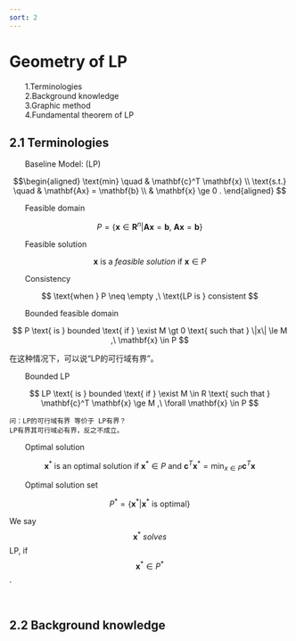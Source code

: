 ```yaml
---
sort: 2
---
```


# Geometry of LP

&emsp;&emsp;1.Terminologies  
&emsp;&emsp;2.Background knowledge  
&emsp;&emsp;3.Graphic method  
&emsp;&emsp;4.Fundamental theorem of LP 

## 2.1 Terminologies

&emsp;&emsp;Baseline Model: (LP)

$$\begin{aligned}
    \text{min}  \quad & \mathbf{c}^T \mathbf{x} \\
    \text{s.t.} \quad & \mathbf{Ax} = \mathbf{b} \\
    & \mathbf{x} \ge 0 .
\end{aligned}
$$

&emsp;&emsp;Feasible domain 

$$P = \{ 
    \mathbf{x} \in \mathbf{R}^n | \mathbf{Ax} = \mathbf{b} ,\ \mathbf{Ax} = \mathbf{b} 
\}$$

&emsp;&emsp;Feasible solution

$$  \mathbf{x} \text{ is a } feasible \ solution \text{ if } \mathbf{x} \in P
$$

&emsp;&emsp;Consistency

$$ \text{when } P \neq \empty ,\ \text{LP is } consistent $$

&emsp;&emsp;Bounded feasible domain

$$ P \text{ is } bounded \text{ if } \exist M \gt 0 
\text{ such that } \|x\| \le M ,\ \mathbf{x} \in P
$$

在这种情况下，可以说“LP的可行域有界”。

&emsp;&emsp;Bounded LP

$$ LP \text{ is } bounded \text{ if } \exist M \in R 
\text{ such that } \mathbf{c}^T \mathbf{x} \ge M ,\ \forall \mathbf{x} \in P
$$

```warning
问：LP的可行域有界 等价于 LP有界？
LP有界其可行域必有界，反之不成立。
```

&emsp;&emsp;Optimal solution

$$\mathbf{x}^* \text{ is an optimal solution if }
\mathbf{x}^* \in P \text{ and } 
\mathbf{c}^T \mathbf{x}^* = \min_{x \in P} \mathbf{c}^T \mathbf{x}
$$

&emsp;&emsp;Optimal solution set 

$$ P^* = \{ \mathbf{x}^* | \mathbf{x}^* \text{ is optimal} \} $$

We say $$ \mathbf{x}^* \ solves $$ LP, if $$ \mathbf{x}^* \in P^* $$.

<br />

## 2.2 Background knowledge





&emsp;&emsp;
<br />
$$
$$
$$  $$
<!-- 蓝 -->
<font color="#3399ff"></font>
<!-- 绿 -->
<font color="#3FBF3F"></font>
<!-- 橙 -->
<font color="#FF4500"></font>